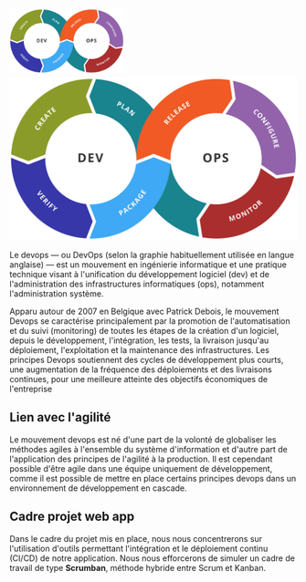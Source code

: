 # <a class="lbLink" href="#Devops-toolchain" style="float: left"><img src="../logos/Devops-toolchain.svg" width="200"></a>

<div class="lb" id="Devops-toolchain">
	<a href="#" onclick="window.history.back(-1)"><img src="../logos/Devops-toolchain.svg" alt=""/></a>
</div>

Le devops — ou DevOps (selon la graphie habituellement utilisée en langue anglaise) — est un mouvement en ingénierie informatique et une pratique technique visant à l'unification du développement logiciel (dev) et de l'administration des infrastructures informatiques (ops), notamment l'administration système.

Apparu autour de 2007 en Belgique avec Patrick Debois, le mouvement Devops se caractérise principalement par la promotion de l'automatisation et du suivi (monitoring) de toutes les étapes de la création d'un logiciel, depuis le développement, l'intégration, les tests, la livraison jusqu'au déploiement, l'exploitation et la maintenance des infrastructures. Les principes Devops soutiennent des cycles de développement plus courts, une augmentation de la fréquence des déploiements et des livraisons continues, pour une meilleure atteinte des objectifs économiques de l'entreprise

## Lien avec l'agilité

Le mouvement devops est né d'une part de la volonté de globaliser les méthodes agiles à l'ensemble du système d'information et d'autre part de l'application des principes de l'agilité à la production. Il est cependant possible d'être agile dans une équipe uniquement de développement, comme il est possible de mettre en place certains principes devops dans un environnement de développement en cascade.

## Cadre projet web app

Dans le cadre du projet mis en place, nous nous concentrerons sur l'utilisation d'outils permettant l'intégration et le déploiement continu (CI/CD) de notre application.
Nous nous efforcerons de simuler un cadre de travail de type **Scrumban**, méthode hybride entre Scrum et Kanban.